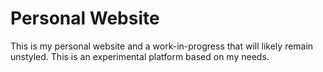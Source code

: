 # Personal Website
This is my personal website and a work-in-progress that will likely remain unstyled. This is an experimental platform based on my needs.